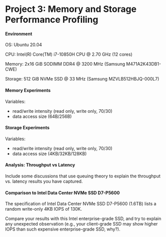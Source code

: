 # Project 3: Memory and Storage Performance Profiling

#### Environment

OS: Ubuntu 20.04

CPU: Intel(R) Core(TM) i7-10850H CPU @ 2.70 GHz (12 cores)

Memory: 2x16 GiB SODIMM DDR4 @ 3200 MHz (Samsung M471A2K43DB1-CWE)

Storage: 512 GiB NVMe SSD @ 33 MHz (Samsung MZVLB512HBJQ-000L7)

#### Memory Experiments

Variables:
- read/write intensity (read only, write only, 70/30)
- data access size (64B/256B)

#### Storage Experiments

Variables:
- read/write intensity (read only, write only, 70/30)
- data access size (4KB/32KB/128KB)

#### Analysis: Throughput vs Latency

Include some discussions that use queuing theory to explain the throughput vs. latency results you have captured.

#### Comparison to Intel Data Center NVMe SSD D7-P5600

The  specification  of  Intel  Data  Center  NVMe  SSD  D7-P5600  (1.6TB)  lists  a  random  write-only  4KB  IOPS  of  130K. 

Compare your results with this Intel enterprise-grade SSD, and try to explain any unexpected observation (e.g., your client-grade SSD may show higher IOPS than such expensive enterprise-grade SSD, why?). 
